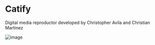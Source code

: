 # Catify
 Digital media reproductor developed by Christopher Avila and Christian Martinez

![image](https://github.com/Chr15toph3r/Catify/assets/135559362/273c69fa-80df-48c0-97d0-5926b07f5f7b)
